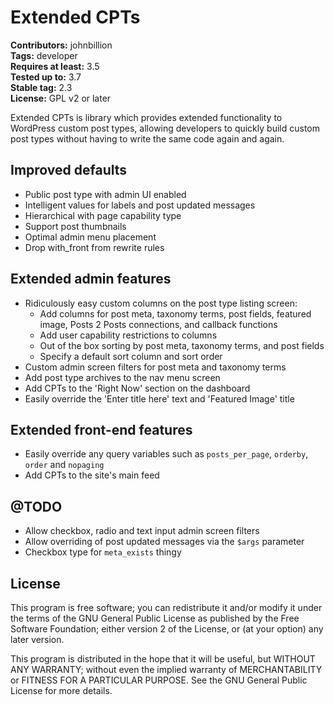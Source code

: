 # Extended CPTs #

**Contributors:** johnbillion  
**Tags:** developer  
**Requires at least:** 3.5  
**Tested up to:** 3.7  
**Stable tag:** 2.3  
**License:** GPL v2 or later 

Extended CPTs is library which provides extended functionality to WordPress custom post types, allowing developers to quickly build custom post types without having to write the same code again and again.

## Improved defaults ##

 * Public post type with admin UI enabled
 * Intelligent values for labels and post updated messages
 * Hierarchical with page capability type
 * Support post thumbnails
 * Optimal admin menu placement
 * Drop with_front from rewrite rules

## Extended admin features ##

 * Ridiculously easy custom columns on the post type listing screen:
   - Add columns for post meta, taxonomy terms, post fields, featured image, Posts 2 Posts connections, and callback functions
   - Add user capability restrictions to columns
   - Out of the box sorting by post meta, taxonomy terms, and post fields
   - Specify a default sort column and sort order
 * Custom admin screen filters for post meta and taxonomy terms
 * Add post type archives to the nav menu screen
 * Add CPTs to the 'Right Now' section on the dashboard
 * Easily override the 'Enter title here' text and 'Featured Image' title

## Extended front-end features ##

 * Easily override any query variables such as `posts_per_page`, `orderby`, `order` and `nopaging`
 * Add CPTs to the site's main feed

## @TODO ##

 * Allow checkbox, radio and text input admin screen filters
 * Allow overriding of post updated messages via the `$args` parameter
 * Checkbox type for `meta_exists` thingy

## License ##

This program is free software; you can redistribute it and/or modify
it under the terms of the GNU General Public License as published by
the Free Software Foundation; either version 2 of the License, or
(at your option) any later version.

This program is distributed in the hope that it will be useful,
but WITHOUT ANY WARRANTY; without even the implied warranty of
MERCHANTABILITY or FITNESS FOR A PARTICULAR PURPOSE.  See the
GNU General Public License for more details.
